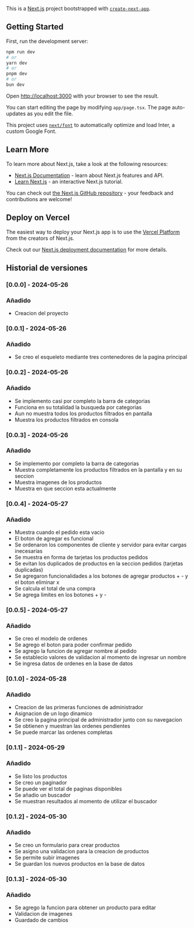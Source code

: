 This is a [Next.js](https://nextjs.org/) project bootstrapped with [`create-next-app`](https://github.com/vercel/next.js/tree/canary/packages/create-next-app).

## Getting Started

First, run the development server:

```bash
npm run dev
# or
yarn dev
# or
pnpm dev
# or
bun dev
```

Open [http://localhost:3000](http://localhost:3000) with your browser to see the result.

You can start editing the page by modifying `app/page.tsx`. The page auto-updates as you edit the file.

This project uses [`next/font`](https://nextjs.org/docs/basic-features/font-optimization) to automatically optimize and load Inter, a custom Google Font.

## Learn More

To learn more about Next.js, take a look at the following resources:

- [Next.js Documentation](https://nextjs.org/docs) - learn about Next.js features and API.
- [Learn Next.js](https://nextjs.org/learn) - an interactive Next.js tutorial.

You can check out [the Next.js GitHub repository](https://github.com/vercel/next.js/) - your feedback and contributions are welcome!

## Deploy on Vercel

The easiest way to deploy your Next.js app is to use the [Vercel Platform](https://vercel.com/new?utm_medium=default-template&filter=next.js&utm_source=create-next-app&utm_campaign=create-next-app-readme) from the creators of Next.js.

Check out our [Next.js deployment documentation](https://nextjs.org/docs/deployment) for more details.

## Historial de versiones

### [0.0.0] - 2024-05-26
### Añadido
- Creacion del proyecto

### [0.0.1] - 2024-05-26
### Añadido
- Se creo el esqueleto mediante tres contenedores de la pagina principal

### [0.0.2] - 2024-05-26
### Añadido
- Se implemento casi por completo la barra de categorias
- Funciona en su totalidad la busqueda por categorias 
- Aun no muestra todos los productos filtrados en pantalla
- Muestra los productos filtrados en consola

### [0.0.3] - 2024-05-26
### Añadido
- Se implemento por completo la barra de categorias
- Muestra completamente los productos filtrados en la pantalla y en su seccion 
- Muestra imagenes de los productos
- Muestra en que seccion esta actualmente

### [0.0.4] - 2024-05-27
### Añadido
- Muestra cuando el pedido esta vacio
- El boton de agregar es funcional
- Se ordenaron los componentes de cliente y servidor para evitar cargas inecesarias 
- Se muestra en forma de tarjetas los productos pedidos
- Se evitan los duplicados de productos en la seccion pedidos (tarjetas duplicadas)
- Se agregaron funcionalidades a los botones de agregar productos + - y el boton eliminar x
- Se calcula el total de una compra
- Se agrega limites en los botones + y -

### [0.0.5] - 2024-05-27
### Añadido
- Se creo el modelo de ordenes 
- Se agrego el boton para poder confirmar pedido
- Se agrego la funcion de agregar nombre al pedido
- Se establecio valores de validacion al momento de ingresar un nombre
- Se ingresa datos de ordenes en la base de datos

### [0.1.0] - 2024-05-28
### Añadido
- Creacion de las primeras funciones de administrador 
- Asignacion de un logo dinamico
- Se creo la pagina principal de administrador junto con su navegacion
- Se obtienen y muestran las ordenes pendientes
- Se puede marcar las ordenes completas

### [0.1.1] - 2024-05-29
### Añadido
- Se listo los productos 
- Se creo un paginador 
- Se puede ver el total de paginas disponibles
- Se añadio un buscador 
- Se muestran resultados al momento de utilizar el buscador

### [0.1.2] - 2024-05-30
### Añadido
- Se creo un formulario para crear productos 
- Se asigno una validacion para la creacion de productos 
- Se permite subir imagenes 
- Se guardan los nuevos productos en la base de datos

### [0.1.3] - 2024-05-30
### Añadido
- Se agrego la funcion para obtener un producto para editar
- Validacion de imagenes
- Guardado de cambios